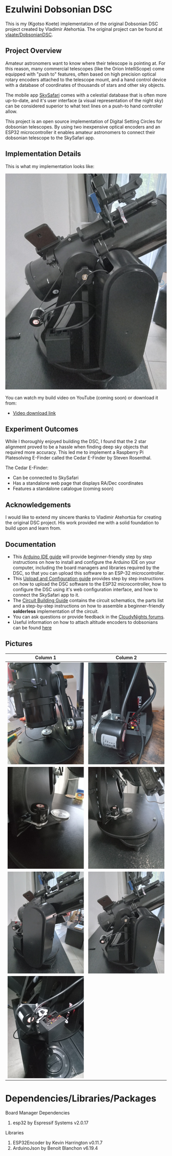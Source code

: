 # Ezulwini Dobsonian DSC

This is my (Kgotso Koete) implementation of the original Dobsonian DSC project created by Vladimir Atehortúa. The original project can be found at [vlaate/DobsonianDSC](https://github.com/vlaate/DobsonianDSC).

## Project Overview

Amateur astronomers want to know where their telescope is pointing at. For this reason, many commercial telescopes (like the Orion IntelliScope) come equipped with "push to" features, often based on high precision optical rotary encoders attached to the telescope mount, and a hand control device with a database of coordinates of thousands of stars and other sky objects.

The mobile app [SkySafari](https://skysafariastronomy.com/) comes with a celestial database that is often more up-to-date, and it's user interface (a visual representation of the night sky) can be considered superior to what text lines on a push-to hand controller allow.

This project is an open source implementation of Digital Setting Circles for dobsonian telescopes. By using two inexpensive optical encoders and an ESP32 microcontroller it enables amateur astronomers to connect their dobsonian telescope to the SkySafari app.

## Implementation Details

This is what my implementation looks like:

![alt text](my-implementation/images/20250125_175247.jpg "My DSC Implementation")

You can watch my build video on YouTube (coming soon) or download it from:
- [Video download link](https://youtube.com/shorts/t46OHvNqT0E)

## Experiment Outcomes

While I thoroughly enjoyed building the DSC, I found that the 2 star alignment proved to be a hassle when finding deep sky objects that required more accuracy. This led me to implement a Raspberry Pi Platesolving E-Finder called the Cedar E-Finder by Steven Rosenthal.

The Cedar E-Finder:
- Can be connected to SkySafari
- Has a standalone web page that displays RA/Dec coordinates
- Features a standalone catalogue (coming soon)

## Acknowledgements

I would like to extend my sincere thanks to Vladimir Atehortúa for creating the original DSC project. His work provided me with a solid foundation to build upon and learn from.

## Documentation

  * This [Arduino IDE guide](https://github.com/vlaate/DobsonianDSC/blob/master/docs/ArduinoIDE.md) will provide beginner-friendly step by step instructions on how to install and configure the Arduino IDE on your computer, including the board managers and libraries required by the DSC, so that you can upload this software to an ESP-32 microcontroller.
  * This [Upload and Configuration guide](https://github.com/vlaate/DobsonianDSC/blob/master/docs/UploadConfigure.md) provides step by step instructions on how to upload the DSC software to the ESP32 microcontroller, how to configure the DSC using it's web configuration interface, and how to connect the SkySafari app to it.
  * The [Circuit Building Guide](https://github.com/vlaate/DobsonianDSC/blob/master/docs/Solderless.md) contains the circuit schematics, the parts list and a step-by-step instructions on how to assemble a beginner-friendly **solderless** implementation of the circuit.
  * You can ask questions or provide feedback in the [CloudyNights forums](https://www.cloudynights.com/topic/589521-37-dobsonian-dsc-for-diy-makers/).
  * Useful information on how to attach altitude encoders to dobsonians can be found [here](https://www.cloudynights.com/topic/772803-how-to-attach-altitude-encoders-to-dobsonians/)

## Pictures

| Column 1 | Column 2 |
|----------|----------|
| ![Image 1](my-implementation/images/20250119_165343.jpg) | ![Image 2](my-implementation/images/20250119_165353.jpg) |
| ![Image 3](my-implementation/images/20250125_175209.jpg) | ![Image 4](my-implementation/images/20250125_175233.jpg) |
| ![Image 5](my-implementation/images/20250125_175242.jpg) | ![Image 6](my-implementation/images/20250125_175247.jpg) |
| ![Image 7](my-implementation/images/20250205_003113.jpg) | |


# Dependencies/Libraries/Packages

Board Manager Dependencies

1. esp32 by Espressif Systems v2.0.17

Libraries

1. ESP32Encoder by Kevin Harrington v0.11.7
2. ArduinoJson by Benoit Blanchon v6.19.4